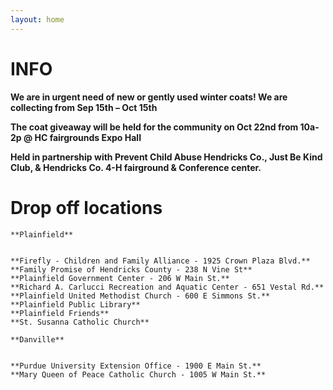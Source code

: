```yaml
---
layout: home
---
```

# INFO

**We are in urgent need of new or gently used winter coats!  We are collecting from Sep 15th – Oct 15th**

**The coat giveaway will be held for the community on Oct 22nd from 10a-2p @ HC fairgrounds Expo Hall**

**Held in partnership with Prevent Child Abuse Hendricks Co., Just Be Kind Club, & Hendricks Co. 4-H fairground & Conference center.**



# Drop off locations








````
**Plainfield**


**Firefly - Children and Family Alliance - 1925 Crown Plaza Blvd.** 
**Family Promise of Hendricks County - 238 N Vine St**
**Plainfield Government Center - 206 W Main St.**
**Richard A. Carlucci Recreation and Aquatic Center - 651 Vestal Rd.**
**Plainfield United Methodist Church - 600 E Simmons St.**
**Plainfield Public Library**
**Plainfield Friends**
**St. Susanna Catholic Church**
````



````
**Danville**


**Purdue University Extension Office - 1900 E Main St.**
**Mary Queen of Peace Catholic Church - 1005 W Main St.**
````